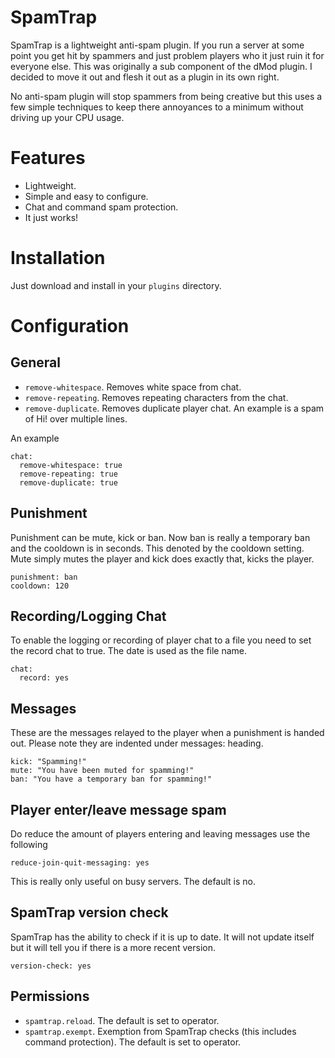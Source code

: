 # SpamTrap

SpamTrap is a lightweight anti-spam plugin. If you run a server at some point you get hit by spammers and just problem players who it just ruin it for everyone else. This was originally a sub component of the dMod plugin. I decided to move it out and flesh it out as a plugin in its own right.

No anti-spam plugin will stop spammers from being creative but this uses a few simple techniques to keep there annoyances to a minimum without driving up your CPU usage.

# Features

 * Lightweight.
 * Simple and easy to configure.
 * Chat and command spam protection.
 * It just works!

# Installation

Just download and install in your `plugins` directory.

# Configuration

## General

 * `remove-whitespace`. Removes white space from chat.
 * `remove-repeating`. Removes repeating characters from the chat.
 * `remove-duplicate`. Removes duplicate player chat. An example is a spam of Hi! over multiple lines.

An example

    chat:
      remove-whitespace: true
      remove-repeating: true
      remove-duplicate: true

## Punishment
Punishment can be mute, kick or ban. Now ban is really a temporary ban and the cooldown is in seconds. This denoted by the cooldown setting. Mute simply mutes the player and kick does exactly that, kicks the player.

    punishment: ban
    cooldown: 120

## Recording/Logging Chat
To enable the logging or recording of player chat to a file you need to set the record chat to true. The date is used as the file name.

    chat:
      record: yes

## Messages
These are the messages relayed to the player when a punishment is handed out. Please note they are indented under messages: heading.

    kick: "Spamming!"
    mute: "You have been muted for spamming!"
    ban: "You have a temporary ban for spamming!"

## Player enter/leave message spam
Do reduce the amount of players entering and leaving messages use the following

    reduce-join-quit-messaging: yes

This is really only useful on busy servers. The default is no.

## SpamTrap version check
SpamTrap has the ability to check if it is up to date. It will not update itself but it will tell you if there is a more recent version.

    version-check: yes

## Permissions

 * `spamtrap.reload`. The default is set to operator.
 * `spamtrap.exempt`. Exemption from SpamTrap checks (this includes command protection). The default is set to operator.
